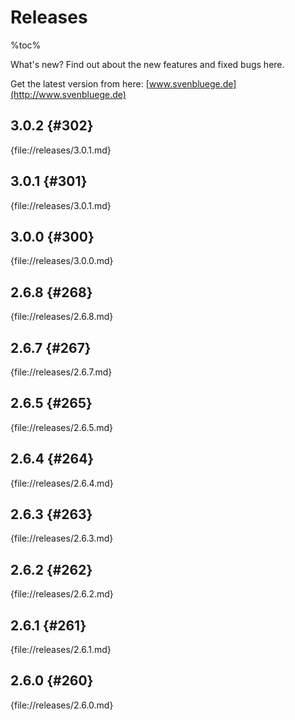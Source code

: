 # Releases

%toc%

What's new? Find out about the new features and fixed bugs here.

Get the latest version from here: [www.svenbluege.de](http://www.svenbluege.de)

## 3.0.2 {#302}
{file://releases/3.0.1.md}

## 3.0.1 {#301}
{file://releases/3.0.1.md}

## 3.0.0 {#300}
{file://releases/3.0.0.md}

## 2.6.8 {#268}
{file://releases/2.6.8.md}

## 2.6.7 {#267}
{file://releases/2.6.7.md}

## 2.6.5 {#265}
{file://releases/2.6.5.md}

## 2.6.4 {#264}
{file://releases/2.6.4.md}

## 2.6.3 {#263}
{file://releases/2.6.3.md}

## 2.6.2 {#262}
{file://releases/2.6.2.md}

## 2.6.1 {#261}
{file://releases/2.6.1.md}

## 2.6.0 {#260}
{file://releases/2.6.0.md}
